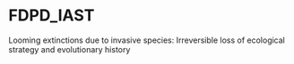 # FDPD_IAST
Looming extinctions due to invasive species: Irreversible loss of ecological strategy and evolutionary history
